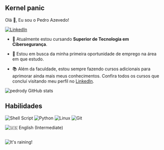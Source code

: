 ## Kernel panic

<p>
  Olá 👋, Eu sou o Pedro Azevedo!

  [![LinkedIn](https://img.shields.io/badge/LinkedIn-0077B5?style=for-the-badge&logo=linkedin&logoColor=white)](https://www.linkedin.com/in/pedro-azevedo-66812024b/)

  - 🌱 Atualmente estou cursando **Superior de Tecnologia em Cibersegurança**.

  - 🔭 Estou em busca da minha primeira oportunidade de emprego na área em que estudo.

  - 📚 Além da faculdade, estou sempre fazendo cursos adicionais para aprimorar ainda mais meus conhecimentos. Confira todos os cursos que concluí visitando meu perfil no [LinkedIn](https://www.linkedin.com/in/pedro-azevedo-66812024b/).
</p>

![pedrody GitHub stats](https://github-readme-stats.vercel.app/api?username=pedrody&show_icons=true&theme=gotham)

## Habilidades

![Shell Script](https://img.shields.io/badge/shell_script-%23121011.svg?style=for-the-badge&logo=gnu-bash&logoColor=white)
![Python](https://img.shields.io/badge/python-3670A0?style=for-the-badge&logo=python&logoColor=ffdd54) 
![Linux](https://img.shields.io/badge/Linux-FCC624?style=for-the-badge&logo=linux&logoColor=black) 
![Git](https://img.shields.io/badge/git-%23F05033.svg?style=for-the-badge&logo=git&logoColor=white)

![:us: English (Intermediate)](https://img.shields.io/badge/English-122f2b?&label=Intermediate&labelColor=222&style=for-the-badge&logo=pt-br&logoColor=000)


##

<!-- GIF -->
<p align="left">
  <img align="center" src="https://github.com/pedrody/pedrody/assets/91354573/75819f33-c5de-48d8-ae0e-30c926ead0d4" alt="It's raining!">
</p>
